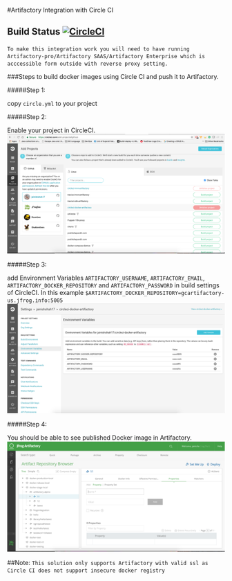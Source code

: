 #Artifactory Integration with Circle CI

## Build Status [![CircleCI](https://circleci.com/gh/jainishshah17/circleci-docker-artifactory.svg?style=svg)](https://circleci.com/gh/jainishshah17/circleci-docker-artifactory)

`To make this integration work you will need to have running Artifactory-pro/Artifactory SAAS/Artifactory Enterprise which is acccessible form outside with reverse proxy setting.`

###Steps to build docker images using Circle CI and push it to Artifactory.

#####Step 1:

copy `circle.yml` to your project

#####Step 2:

Enable your project in CircleCI.
![screenshot](img/Screen_Shot1.png)

#####Step 3:

add Environment Variables `ARTIFACTORY_USERNAME`, `ARTIFACTORY_EMAIL`, `ARTIFACTORY_DOCKER_REPOSITORY` and `ARTIFACTORY_PASSWORD` in build settings of CircleCI.
In this example `$ARTIFACTORY_DOCKER_REPOSITORY=gcartifactory-us.jfrog.info:5005`
![screenshot](img/Screen_Shot2.png)

#####Step 4:

You should be able to see published Docker image in Artifactory.
![screenshot](img/Screen_Shot3.png)

##Note: `This solution only supports Artifactory with valid ssl as Circle CI does not support insecure docker registry `
